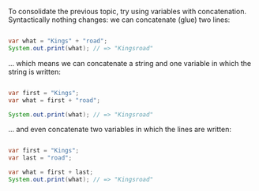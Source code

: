 
To consolidate the previous topic, try using variables with concatenation. Syntactically nothing changes: we can concatenate (glue) two lines:

```java

var what = "Kings" + "road";
System.out.print(what); // => "Kingsroad"
```

... which means we can concatenate a string and one variable in which the string is written:

```java

var first = "Kings";
var what = first + "road";

System.out.print(what); // => "Kingsroad"
```

... and even concatenate two variables in which the lines are written:

```java

var first = "Kings";
var last = "road";

var what = first + last;
System.out.print(what); // => "Kingsroad"
```

